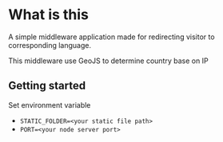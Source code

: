# What is this

A simple middleware application made for redirecting visitor to corresponding language.

This middleware use GeoJS to determine country base on IP

## Getting started

Set environment variable
- `STATIC_FOLDER=<your static file path>`
- `PORT=<your node server port>`

